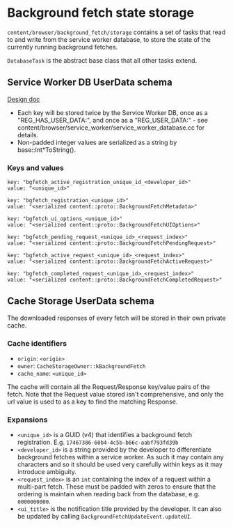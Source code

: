# Background fetch state storage

`content/browser/background_fetch/storage` contains a set of tasks that read to
and write from the service worker database, to store the state of the currently
running background fetches.

`DatabaseTask` is the abstract base class that all other tasks extend.

## Service Worker DB UserData schema

[Design doc](https://docs.google.com/document/d/1-WPPTP909Gb5PnaBOKP58tPVLw2Fq0Ln-u1EBviIBns/edit)

- Each key will be stored twice by the Service Worker DB, once as a
  "REG\_HAS\_USER\_DATA:", and once as a "REG\_USER\_DATA:" - see
  content/browser/service\_worker/service\_worker\_database.cc for details.
- Non-padded integer values are serialized as a string by base::Int\*ToString().
### Keys and values
```
key: "bgfetch_active_registration_unique_id_<developer_id>"
value: "<unique_id>"
```

```
key: "bgfetch_registration_<unique_id>"
value: "<serialized content::proto::BackgroundFetchMetadata>"
```

```
key: "bgfetch_ui_options_<unique_id>"
value: "<serialized content::proto::BackgroundFetchUIOptions>"
```

```
key: "bgfetch_pending_request_<unique_id>_<request_index>"
value: "<serialized content::proto::BackgroundFetchPendingRequest>"
```

```
key: "bgfetch_active_request_<unique_id>_<request_index>"
value: "<serialized content::proto::BackgroundFetchActiveRequest>"
```

```
key: "bgfetch_completed_request_<unique_id>_<request_index>"
value: "<serialized content::proto::BackgroundFetchCompletedRequest>"
```

## Cache Storage UserData schema

The downloaded responses of every fetch will be stored in their own private cache.

### Cache identifiers
* `origin`: `<origin>`
* `owner`: `CacheStorageOwner::kBackgroundFetch`
* `cache_name`: `<unique_id>`

The cache will contain all the Request/Response key/value pairs of the fetch.
Note that the Request value stored isn't comprehensive, and only the url value is
used to as a key to find the matching Response.

### Expansions
* `<unique_id>` is a GUID (v4) that identifies a background fetch registration.
E.g.  `17467386-60b4-4c5b-b66c-aabf793fd39b`
* `<developer_id>` is a string provided by the developer to differentiate
background fetches within a service worker. As such it may contain any
characters and so it should be used very carefully within keys as it may
introduce ambiguity.
* `<request_index>` is an `int` containing the index of a request within a
multi-part fetch. These must be padded with zeros to ensure that the ordering
is maintain when reading back from the database, e.g. `0000000000`.
* `<ui_title>` is the notification title provided by the developer. It can also
be updated by calling `BackgroundFetchUpdateEvent.updateUI`.

